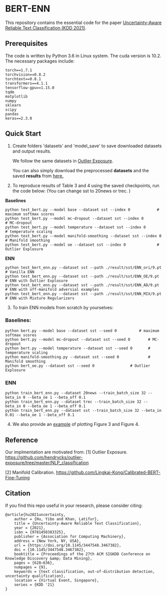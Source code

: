 # BERT-ENN

This repository contains the essential code for the paper [Uncertainty-Aware Reliable Text Classification (KDD 2021)](https://dl.acm.org/doi/10.1145/3447548.3467382).

## Prerequisites
The code is written by Python 3.6 in Linux system. The cuda version is 10.2. 
The necessary packages include:

	torch==1.7.1 
	torchvision==0.8.2 
	torchtext==0.8.1
	transformers==4.1.1 
	tensorflow-gpu==1.15.0 
	tqdm 
	matplotlib 
	numpy 
	sklearn 
	scipy 
	pandas 
	keras==2.3.0 

## Quick Start

1. Create folders 'datasets' and 'model_save' to save downloaded datasets and output results.
	
	We follow the same datasets in [Outlier Exposure](https://github.com/hendrycks/outlier-exposure/tree/master/NLP_classification).
	
  	You can also simply download the preprocessed **datasets** and the saved **results** from [here.](https://drive.google.com/drive/folders/1wMlKX5_Gfubsant3mtVH_yh2VL_yv06O?usp=sharing)


2.  To reproduce results of Table 3 and 4 using the saved checkpoints, run the code below: (You can change sst to 20news or trec.  )

 **Baselines**
	
	python test_bert.py --model base --dataset sst --index 0			# maximum softmax scores
	python test_bert.py --model mc-dropout --dataset sst --index 0			# MC-dropout
	python test_bert.py --model temperature --dataset sst --index 0			# temperature scaling
	python test_bert.py --model manifold-smoothing --dataset sst --index 0		# Manifold smoothing
	python test_bert.py --model oe --dataset sst --index 0				# Outlier Explosure
	
	
 **ENN**
	
	python test_bert_enn.py --dataset sst --path ./result/sst/ENN_ori/9.pt		# Vanilla ENN
	python test_bert_enn.py --dataset sst --path ./result/sst/ENN_OE/9.pt		# ENN with Outlier Explosure
	python test_bert_enn.py --dataset sst --path ./result/sst/ENN_AD/9.pt		# ENN with off-manifold adversial examples
	python test_bert_enn.py --dataset sst --path ./result/sst/ENN_MIX/9.pt		# ENN with Mixture Regularizers
	


3.  To train ENN models from scratch by yourselves:

### Baselines:
	
	python bert.py --model base --dataset sst --seed 0			# maximum softmax scores
	python bert.py --model mc-dropout --dataset sst --seed 0		# MC-dropout
	python bert.py --model temperature --dataset sst --seed 0		# temperature scaling
	python manifold-smoothing.py --dataset sst --seed 0 			# Manifold smoothing
	python bert_oe.py --dataset sst --seed 0				# Outlier Explosure
     
### ENN
	python train_bert_enn.py --dataset 20news --train_batch_size 32 --beta_in 0 --beta_oe 1 --beta_off 0.1
	python train_bert_enn.py --dataset trec --train_batch_size 32 --beta_in 0 --beta_oe 1 --beta_off 0.1
	python train_bert_enn.py --dataset sst --train_batch_size 32 --beta_in 0.01 --beta_oe 1 --beta_off 0.1
    
	
4. We also provide an [example](https://github.com/snowood1/BERT-ENN/blob/main/demo%20result%20figures-final.ipynb) of plotting Figure 3 and Figure 4.
	

## Reference

Our implmentation are motivated from:
[1] Outlier Exposure. https://github.com/hendrycks/outlier-exposure/tree/master/NLP_classification

[2] Manifold Calibration. https://github.com/Lingkai-Kong/Calibrated-BERT-Fine-Tuning




## Citation

If you find this repo useful in your research, please consider citing:

    @article{hu2021uncertainty,
        author = {Hu, Yibo and Khan, Latifur},
        title = {Uncertainty-Aware Reliable Text Classification},
        year = {2021},
        isbn = {9781450383325},
        publisher = {Association for Computing Machinery},
        address = {New York, NY, USA},
        url = {https://doi.org/10.1145/3447548.3467382},
        doi = {10.1145/3447548.3467382},
        booktitle = {Proceedings of the 27th ACM SIGKDD Conference on Knowledge Discovery &amp; Data Mining},
        pages = {628–636},
        numpages = {9},
        keywords = {text classification, out-of-distribution detection, uncertainty qualification},
        location = {Virtual Event, Singapore},
        series = {KDD '21}
    }

